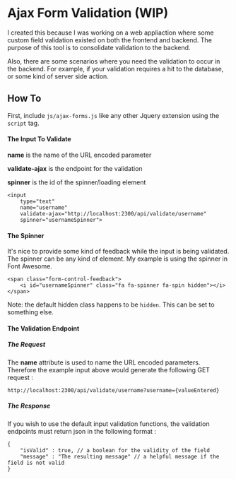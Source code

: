 # Ajax Form Validation (WIP)

I created this because I was working on a web appliaction where some custom field validation existed on both the frontend and backend. The purpose of this tool is to consolidate validation to the backend.

Also, there are some scenarios where you need the validation to occur in the backend. For example, if your validation requires a hit to the database, or some kind of server side action.

## How To

First, include `js/ajax-forms.js` like any other Jquery extension using the `script` tag.

#### The Input To Validate

**name** is the name of the URL encoded parameter

**validate-ajax** is the endpoint for the validation

**spinner** is the id of the spinner/loading element

    <input 
        type="text"
        name="username"
        validate-ajax="http://localhost:2300/api/validate/username"
        spinner="usernameSpinner">
    
#### The Spinner

It's nice to provide some kind of feedback while the input is being validated. The spinner can be any kind of element. My example is using the spinner in Font Awesome.

    <span class="form-control-feedback">
        <i id="usernameSpinner" class="fa fa-spinner fa-spin hidden"></i>
    </span>

Note: the default hidden class happens to be `hidden`. This can be set to something else.

#### The Validation Endpoint 

##### The Request

The **name** attribute is used to name the URL encoded parameters. Therefore the example input above would generate the following GET request : 

`http://localhost:2300/api/validate/username?username={valueEntered}`

##### The Response

If you wish to use the default input validation functions, the validation endpoints must return json in the following format :

    {
        "isValid" : true, // a boolean for the validity of the field
        "message" : "The resulting message" // a helpful message if the field is not valid
    }
